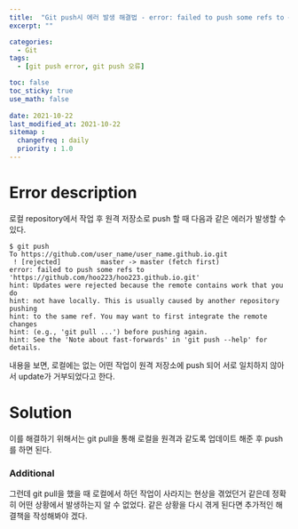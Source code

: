 ```yaml
---
title:  "Git push시 에러 발생 해결법 - error: failed to push some refs to ~"
excerpt: ""

categories:
  - Git
tags:
  - [git push error, git push 오류]

toc: false
toc_sticky: true
use_math: false
 
date: 2021-10-22
last_modified_at: 2021-10-22
sitemap :
  changefreq : daily
  priority : 1.0
---
```


# Error description

로컬 repository에서 작업 후 원격 저장소로 push 할 때 다음과 같은 에러가 발생할 수 있다. 

~~~
$ git push
To https://github.com/user_name/user_name.github.io.git
 ! [rejected]          master -> master (fetch first)
error: failed to push some refs to 'https://github.com/hoo223/hoo223.github.io.git'
hint: Updates were rejected because the remote contains work that you do
hint: not have locally. This is usually caused by another repository pushing
hint: to the same ref. You may want to first integrate the remote changes
hint: (e.g., 'git pull ...') before pushing again.
hint: See the 'Note about fast-forwards' in 'git push --help' for details.
~~~

내용을 보면, 로컬에는 없는 어떤 작업이 원격 저장소에 push 되어 서로 일치하지 않아서 update가 거부되었다고 한다. 

# Solution
이를 해결하기 위해서는 git pull을 통해 로컬을 원격과 같도록 업데이트 해준 후 push를 하면 된다. 


### Additional 
그런데 git pull을 했을 때 로컬에서 하던 작업이 사라지는 현상을 겪었던거 같은데 정확히 어떤 상황에서 발생하는지 알 수 없었다. 같은 상황을 다시 겪게 된다면 추가적인 해결책을 작성해봐야 겠다. 